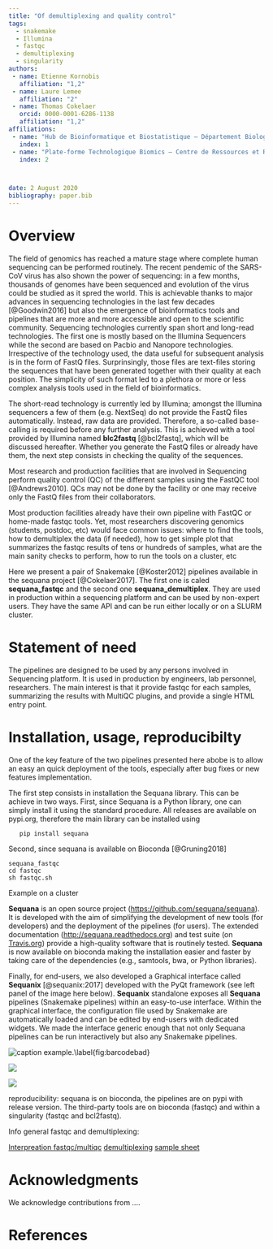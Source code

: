 ```yaml
---
title: "Of demultiplexing and quality control"
tags:
  - snakemake
  - Illumina
  - fastqc
  - demultiplexing
  - singularity
authors:
 - name: Etienne Kornobis
   affiliation: "1,2"
 - name: Laure Lemee
   affiliation: "2"
 - name: Thomas Cokelaer
   orcid: 0000-0001-6286-1138
   affiliation: "1,2"
affiliations:
 - name: "Hub de Bioinformatique et Biostatistique – Département Biologie Computationnelle, Institut Pasteur, USR 3756 CNRS, Paris, France"
   index: 1
 - name: "Plate-forme Technologique Biomics – Centre de Ressources et Recherches Technologiques (C2RT), Institut Pasteur, Paris, France"
   index: 2



date: 2 August 2020
bibliography: paper.bib
---
```


# Overview
The field of genomics has reached a mature stage where complete human sequencing
can be performed routinely. The recent pendemic of the SARS-CoV virus has also shown
the power of sequencing: in a few months, thousands of genomes have
been sequenced and evolution of the virus could be studied as it spred the
world. This is achievable thanks to major advances in sequencing technologies in
the last few decades [@Goodwin2016] but also the emergence of bioinformatics tools and
pipelines that are more and more accessible and open to the scientific
community. Sequencing technologies currently span short and long-read technologies. The first one is mostly based on the Illumina Sequencers while the second are based on Pacbio and Nanopore technologies. Irrespective of the technology used, the data useful for subsequent analysis is in the form of FastQ files. Surprinsingly, those files are text-files storing the sequences that have been generated together with their quality at each position. The simplicity of such format led to a plethora or more or less complex analysis tools used in the field of bioinformatics.

The short-read technology is currently led by Illumina; amongst the Illumina sequencers a few of
them (e.g. NextSeq) do not provide the FastQ files automatically. Instead, raw data are provided.
Therefore, a so-called base-calling is required before any further analysis. This is achieved with a
tool provided by Illumina named **blc2fastq** [@bcl2fastq], which will be discussed
hereafter. Whether you generate the FastQ files or already have them, the next step consists in
checking the quality of the sequences.

Most research and production facilities that are involved in Sequencing
perform quality control (QC) of the different samples using the FastQC tool [@Andrews2010].
QCs may not be done by the facility or one may receive only the FastQ files from
their collaborators.


Most production facilities already have their own pipeline with FastQC or
home-made fastqc tools. Yet, most researchers discovering genomics (students,
postdoc, etc) would face common issues: where to find the tools, how to
demultiplex the data (if needed), how to get simple plot that summarizes the
fastqc results of tens or hundreds of samples, what are the main sanity checks
to perform, how to run the tools on a cluster, etc

Here we present a pair of Snakemake [@Koster2012] pipelines available in the
sequana project [@Cokelaer2017]. The first one is caled **sequana\_fastqc** and
the second one **sequana\_demultiplex**. They are used in production within
a sequencing platform and can be used by non-expert users. They have the same
API and can be run either locally or on a SLURM cluster. 

# Statement of need

The pipelines are designed to be used by any persons involved in Sequencing
platform. It is used in production by engineers, lab personnel, researchers. The
main interest is that it provide fastqc for each samples, summarizing the
results with MultiQC plugins, and provide a single HTML entry point. 


# Installation, usage, reproducibilty

One of the key feature of the two pipelines presented here abobe is to allow an
easy an quick deployment of the tools, especially after bug fixes or new
features implementation. 

The first step consists in installation the Sequana library. This can be achieve
in two ways. First, since Sequana is a Python library, one can simply install it
using the standard procedure. All releases are available on pypi.org, therefore
the main library can be installed using 

```shell
   pip install sequana
```

Second, since sequana is available on Bioconda [@Gruning2018]


    sequana_fastqc
    cd fastqc
    sh fastqc.sh


Example on a cluster



**Sequana** is an open source project (https://github.com/sequana/sequana). It is developed with the aim
of simplifying the development of new tools (for developers) and the deployment of the pipelines (for users).
The extended documentation (http://sequana.readthedocs.org) and test suite (on [Travis.org](http://travis-ci.org)) provide a high-quality
software that is routinely tested. **Sequana** is now available on bioconda making the installation easier and faster by taking care of the dependencies (e.g., samtools, bwa, or Python libraries).

Finally, for end-users, we also developed a Graphical interface called **Sequanix** [@sequanix:2017] developed with the PyQt framework (see left panel of the image here below). **Sequanix** standalone exposes all **Sequana** pipelines (Snakemake pipelines) within an easy-to-use interface. Within the graphical interface, the configuration file used by Snakemake are automatically loaded and can be edited by end-users with dedicated widgets. We made the interface generic enough that not only Sequana pipelines can be run interactively but also any Snakemake pipelines.



![caption example.\label{fig:barcodebad}](barcodes)


![](summary_hiseq_bad_lane.png)

![](summary_hiseq_good.png)


reproducibility: sequana is on bioconda, the pipelines are on pypi with
release version. The third-party tools are on bioconda (fastqc) and within a
singularity (fastqc and bcl2fastq).

Info general fastqc and demultiplexing:


[Interpreation fastqc/multiqc](biomics.pasteur.fr/drylab/of_demultiplexing_and_fastqc.html)
[demultiplexing](biomics.pasteur.fr/drylab/demultiplexing.html)
[sample sheet](biomics.pasteur.fr/drylab/samplesheet.html)



# Acknowledgments

We acknowledge contributions from ....


# References



